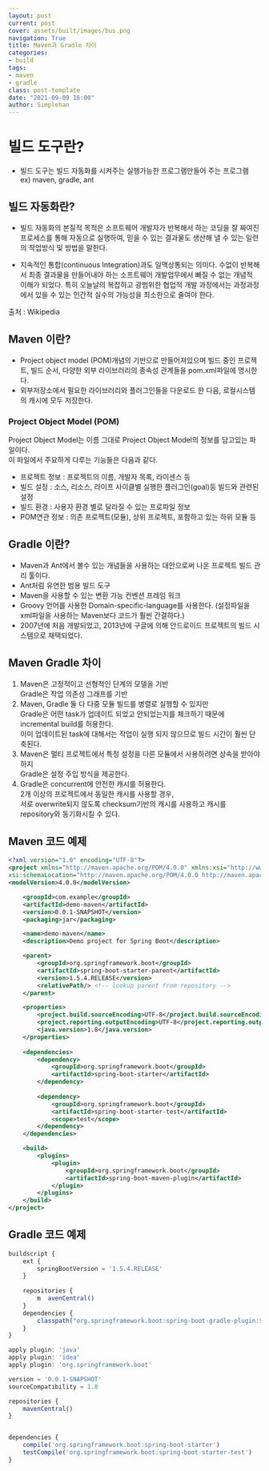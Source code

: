 ```yaml
---
layout: post
current: post
cover: assets/built/images/bus.png
navigation: True
title: Maven과 Gradle 차이
categories:
- build
tags:
- maven
- gradle
class: post-template
date: "2021-09-09 16:00"
author: Simplehan
---
```


# 빌드 도구란?

- 빌드 도구는 빌드 자동화를 시켜주는 실행가능한 프로그램만들어 주는 프로그램 ex) maven, gradle, ant

## 빌드 자동화란?
- 빌드 자동화의 본질적 목적은 소프트웨어 개발자가 반복해서 하는 코딩을 잘 짜여진 프로세스를 통해 자동으로 실행하여, 
믿을 수 있는 결과물도 생산해 낼 수 있는 일련의 작업방식 및 방법을 말한다.

- 지속적인 통합(continuous Integration)과도 일맥상통되는 의미다. 
수없이 반복해서 최종 결과물을 만들어내야 하는 소프트웨어 개발업무에서 빠질 수 없는 개념적 이해가 되었다. 
특히 오늘날의 복잡하고 광범위한 협업적 개발 과정에서는 과정과정에서 있을 수 있는 인간적 실수의 가능성을 최소한으로 줄여야 한다. 

출처 : Wikipedia

## Maven 이란?
- Project object model (POM)개념의 기반으로 만들어져있으며 빌드 중인 프로젝트, 빌드 순서, 
다양한 외부 라이브러리의 종속성 관계들을 pom.xml파일에 명시한다. 
- 외부저장소에서 필요한 라이브러리와 플러그인들을 다운로드 한 다음, 로컬시스템의 캐시에 모두 저장한다.

### Project Object Model (POM)
Project Object Model는 이름 그대로 Project Object Model의 정보를 담고있는 파일이다.   
이 파일에서 주요하게 다루는 기능들은 다음과 같다.
- 프로젝트 정보 : 프로젝트의 이름, 개발자 목록, 라이센스 등
- 빌드 설정 : 소스, 리소스, 라이프 사이클별 실행한 플러그인(goal)등 빌드와 관련된 설정
- 빌드 환경 : 사용자 환경 별로 달라질 수 있는 프로파일 정보
- POM연관 정보 : 의존 프로젝트(모듈), 상위 프로젝트, 포함하고 있는 하위 모듈 등


## Gradle 이란?
- Maven과 Ant에서 볼수 있는 개념들을 사용하는 대안으로써 나온 프로젝트 빌드 관리 툴이다.
- Ant처럼 유연한 범용 빌드 도구
- Maven을 사용할 수 있는 변환 가능 컨벤션 프레임 워크
- Groovy 언어를 사용한 Domain-specific-language를 사용한다. 
(설정파일을 xml파일을 사용하는 Maven보다 코드가 훨씬 간결하다.)
- 2007년에 처음 개발되었고, 2013년에 구글에 의해 안드로이드 프로젝트의 빌드 시스템으로 채택되었다.

## Maven Gradle 차이
1. Maven은 고정적이고 선형적인 단계의 모델을 기반  
Gradle은 작업 의존성 그래프를 기반
2. Maven, Gradle 둘 다 다중 모듈 빌드를 병렬로 실행할 수 있지만  
Gradle은 어떤 task가 업데이트 되었고 안되었는지를 체크하기 때문에 incremental build를 허용한다.  
이미 업데이트된 task에 대해서는 작업이 실행 되지 않으므로 빌드 시간이 훨씬 단축된다.
3. Maven은 멀티 프로젝트에서 특정 설정을 다른 모듈에서 사용하려면 상속을 받아야하지  
Gradle은 설정 주입 방식을 제공한다.
4. Gradle은 concurrent에 안전한 캐시를 허용한다.  
2개 이상의 프로젝트에서 동일한 캐시를 사용할 경우,     
서로 overwrite되지 않도록 checksum기반의 캐시를 사용하고 캐시를 repository와 동기화시킬 수 있다.

## Maven 코드 예제
~~~xml
<?xml version="1.0" encoding="UTF-8"?>
<project xmlns="http://maven.apache.org/POM/4.0.0" xmlns:xsi="http://www.w3.org/2001/XMLSchema-instance"
xsi:schemaLocation="http://maven.apache.org/POM/4.0.0 http://maven.apache.org/xsd/maven-4.0.0.xsd">
<modelVersion>4.0.0</modelVersion>

    <groupId>com.example</groupId>
    <artifactId>demo-maven</artifactId>
    <version>0.0.1-SNAPSHOT</version>
    <packaging>jar</packaging>

    <name>demo-maven</name>
    <description>Demo project for Spring Boot</description>

    <parent>
        <groupId>org.springframework.boot</groupId>
        <artifactId>spring-boot-starter-parent</artifactId>
        <version>1.5.4.RELEASE</version>
        <relativePath/> <!-- lookup parent from repository -->
    </parent>

    <properties>
        <project.build.sourceEncoding>UTF-8</project.build.sourceEncoding>
        <project.reporting.outputEncoding>UTF-8</project.reporting.outputEncoding>
        <java.version>1.8</java.version>
    </properties>
    
    <dependencies>
        <dependency>
            <groupId>org.springframework.boot</groupId>
            <artifactId>spring-boot-starter</artifactId>
        </dependency>
    
        <dependency>
            <groupId>org.springframework.boot</groupId>
            <artifactId>spring-boot-starter-test</artifactId>
            <scope>test</scope>
        </dependency>
    </dependencies>

    <build>
        <plugins>
            <plugin>
                <groupId>org.springframework.boot</groupId>
                <artifactId>spring-boot-maven-plugin</artifactId>
            </plugin>
        </plugins>
    </build>
</project>
~~~

## Gradle 코드 예제
~~~javascript
buildscript {
    ext {
        springBootVersion = '1.5.4.RELEASE'
    }
    
    repositories {
        m  avenCentral()
    }
    dependencies {
        classpath("org.springframework.boot:spring-boot-gradle-plugin:${springBootVersion}")
    }
}

apply plugin: 'java'
apply plugin: 'idea'
apply plugin: 'org.springframework.boot'

version = '0.0.1-SNAPSHOT'
sourceCompatibility = 1.8

repositories {
    mavenCentral()
}


dependencies {
    compile('org.springframework.boot:spring-boot-starter')
    testCompile('org.springframework.boot:spring-boot-starter-test')
}
~~~